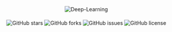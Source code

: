 <div align="center">
  <img src="https://readme-typing-svg.herokuapp.com?font=Fira+Code&weight=600&size=50&duration=4000&pause=1000&color=FFFFFF&background=000000&center=true&vCenter=true&width=800&height=100&lines=DEEP-LEARNING" alt="Deep-Learning" />
  
  <div style="margin: 20px 0;">
    <img src="https://img.shields.io/github/stars/Fndiyev/Deep-Learning?style=for-the-badge&logo=github&logoColor=white&color=black&labelColor=black" alt="GitHub stars"/>
    <img src="https://img.shields.io/github/forks/Fndiyev/Deep-Learning?style=for-the-badge&logo=github&logoColor=white&color=black&labelColor=black" alt="GitHub forks"/>
    <img src="https://img.shields.io/github/issues/Fndiyev/Deep-Learning?style=for-the-badge&logo=github&logoColor=white&color=black&labelColor=black" alt="GitHub issues"/>
    <img src="https://img.shields.io/github/license/Fndiyev/Deep-Learning?style=for-the-badge&logo=github&logoColor=white&color=black&labelColor=black" alt="GitHub license"/>
  </div>
  
